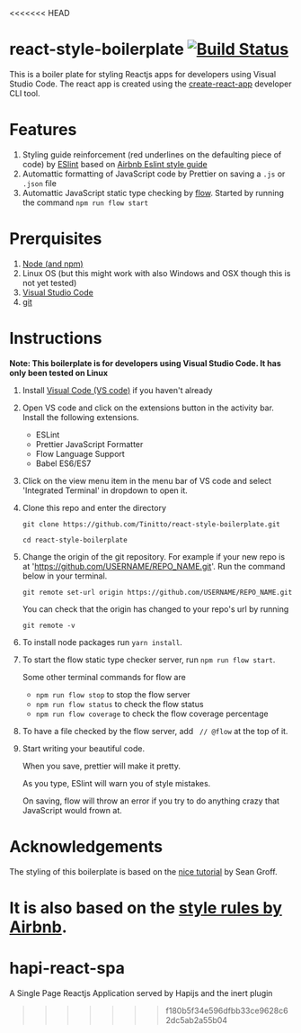 <<<<<<< HEAD
# react-style-boilerplate [![Build Status](https://travis-ci.org/Tinitto/react-style-boilerplate.svg?branch=master)](https://travis-ci.org/Tinitto/react-style-boilerplate)
This is a boiler plate for styling Reactjs apps for developers using Visual Studio Code.
The react app is created using the [create-react-app](https://github.com/facebookincubator/create-react-app) developer CLI tool.

# Features
1. Styling guide reinforcement (red underlines on the defaulting piece of code) by [ESlint](https://eslint.org/) based on [Airbnb Eslint style guide](https://github.com/airbnb/javascript)
2. Automattic formatting of JavaScript code by Prettier on saving a ```.js``` or ```.json``` file
3. Automattic JavaScript static type checking by [flow](https://flow.org/). Started by running the command ``` npm run flow start ```

# Prerquisites
1. [Node (and npm)](https://nodejs.org/en/download/)
2. Linux OS (but this might work with also Windows and OSX though this is not yet tested)
3. [Visual Studio Code](https://code.visualstudio.com/Download)
4. [git](https://git-scm.com/downloads)

# Instructions
**Note: This boilerplate is for developers using Visual Studio Code. It has only been tested on Linux**
1. Install [Visual Code (VS code)](https://code.visualstudio.com/download) if you haven't already
2. Open VS code and click on the extensions button in the activity bar. Install the following extensions.
    - ESLint
    - Prettier JavaScript Formatter
    - Flow Language Support
    - Babel ES6/ES7
3. Click on the view menu item in the menu bar of VS code and select 'Integrated Terminal' in dropdown to open it.
4. Clone this repo and enter the directory

    ```
    git clone https://github.com/Tinitto/react-style-boilerplate.git

    cd react-style-boilerplate
    ```
5. Change the origin of the git repository. For example if your new repo is at 'https://github.com/USERNAME/REPO_NAME.git'. Run the command below in your terminal.

    ```
    git remote set-url origin https://github.com/USERNAME/REPO_NAME.git
    
    ```

    You can check that the origin has changed to your repo's url by running

    ```
    git remote -v
    ```
6. To install node packages run ``` yarn install ```.
7. To start the flow static type checker server, run ``` npm run flow start ```.
    
    Some other terminal commands for flow are
    - ``` npm run flow stop ``` to stop the flow server
    - ``` npm run flow status ``` to check the flow status
    - ``` npm run flow coverage ``` to check the flow coverage percentage
8. To have a file checked by the flow server, add ``` // @flow``` at the top of it.
9. Start writing your beautiful code. 

    When you save, prettier will make it pretty. 

    As you type, ESlint will warn you of style mistakes.
    
    On saving, flow will throw an error if you try to do anything crazy that JavaScript would frown at.

# Acknowledgements
The styling of this boilerplate is based on the [nice tutorial](https://github.com/Tinitto/react-style-boilerplate.git) by Sean Groff.

It is also based on the [style rules by Airbnb](https://github.com/airbnb/javascript/tree/master/packages/eslint-config-airbnb#eslint-config-airbnb-1).
=======
# hapi-react-spa
A Single Page Reactjs Application served by Hapijs and the inert plugin
>>>>>>> f180b5f34e596dfbb33ce9628c62dc5ab2a55b04
